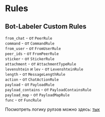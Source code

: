 # Rules

## Bot-Labeler Custom Rules

`from_chat` - от `PeerRule`  
`command` - от `CommandRule`  
`from_user` - от `FromUserRule`  
`peer_ids` - от `FromPeerRule`  
`sticker` - от `StickerRule`  
`attachment` - от `AttachmentTypeRule`  
`levenshtein` и `lev` - от `LevenshteinRule`  
`length` - от `MessageLengthRule`  
`action` - от `ChatActionRule`  
`payload` - от `PayloadRule`  
`payload_contains` - от `PayloadContainsRule`  
`payload_map` - от `PayloadMapRule`  
`func` - от `FuncRule`  

Посмотреть логику рулзов можно здесь: [тык](https://github.com/vkbottle/vkbottle/blob/master/vkbottle/dispatch/rules/bot.py)
